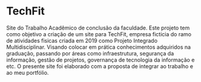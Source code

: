 # TechFit
Site do Trabalho Acadêmico de conclusão da faculdade. 
Este projeto tem como objetivo  a criação de um site para TechFit, empresa ficticia do ramo de atividades fisicas criada em 2019 como Projeto Integrado Multidisciplinar. Visando colocar em prática conhecimentos adquiridos na graduação, passando por áreas como infraestrutura, segurança da informação, gestão de projetos, governança de tecnologia da informação e etc. O presente site foi elaborado com a proposta de integrar ao trabalho e ao meu portfólio. 
